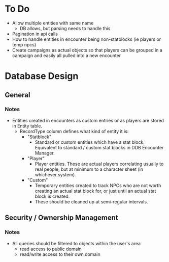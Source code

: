 # To Do

- Allow multiple entities with same name
    - DB allows, but parsing needs to handle this
- Pagination in api calls
- How to handle entities in encounter being non-statblocks (ie players or temp npcs)
- Create campaigns as actual objects so that players can be grouped in a campaign and easily all pulled into a new encounter

# Database Design

## General

### Notes

- Entities created in encounters as custom entries or as players are stored in Entity table.
    - RecordType column defines what kind of entity it is:
        - "Statblock"
            - Standard or custom entities which have a stat block. Equivalent to standard / custom stat blocks in DDB Encounter Manager.
        - "Player"
            - Player entities. These are actual players correlating usually to real people, but at minimum to a character sheet (in whichever system).
        - "Custom"
            - Temporary entities created to track NPCs who are not worth creating an actual stat block for, or just until an actual stat block is created.
            - These should be cleaned up at semi-regular intervals.

## Security / Ownership Management

### Notes

- All queries should be filtered to objects within the user's area
    - read access to public domain
    - read/write access to their own domain
